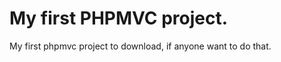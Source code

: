 My first PHPMVC project.
========================
My first phpmvc project to download, if anyone want to do that.
